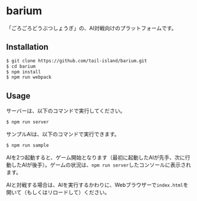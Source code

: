 # barium

「ごろごろどうぶつしょうぎ」の、AI対戦向けのプラットフォームです。

## Installation

~~~sh
$ git clone https://github.com/tail-island/barium.git
$ cd barium
$ npm install
$ npm run webpack
~~~

## Usage

サーバーは、以下のコマンドで実行してください。

~~~sh
$ npm run server
~~~

サンプルAIは、以下のコマンドで実行できます。

~~~sh
$ npm run sample
~~~

AIを2つ起動すると、ゲーム開始となります（最初に起動したAIが先手、次に行動したAIが後手）。ゲームの状況は、`npm run server`したコンソールに表示されます。

AIと対戦する場合は、AIを実行するかわりに、Webブラウザーで`index.html`を開いて（もしくはリロードして）ください。
